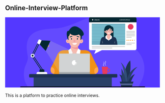 ## Online-Interview-Platform

![Interview image](https://github.com/abhaymishra24/Online-Interview-Platform/blob/main/Interview.image.png)

This is a platform to practice online interviews.